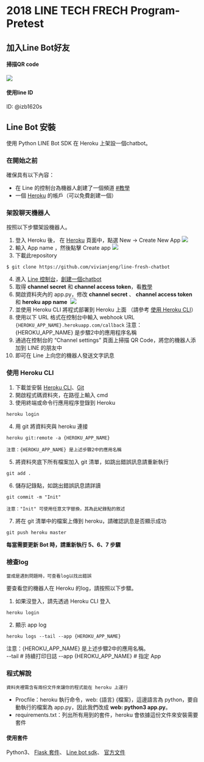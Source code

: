 # 2018 LINE TECH FRECH Program-Pretest 

## 加入Line Bot好友

#### 掃描QR code
![](https://i.imgur.com/6qIsCCX.png)

#### 使用line ID
ID: @izb1620s

## Line Bot 安裝

使用 Python LINE Bot SDK 在 Heroku 上架設一個chatbot。

### 在開始之前

確保具有以下內容：

- 在 Line 的控制台為機器人創建了一個頻道 [#教學](https://developers.line.me/en/docs/messaging-api/getting-started/)
- 一個 [Heroku](https://www.heroku.com) 的帳戶（可以免費創建一個）

### 架設聊天機器人

按照以下步驟架設機器人。


1. 登入 Heroku 後，
  在 [Heroku](https://dashboard.heroku.com/apps) 頁面中，點選 New -> Create New App
  ![](https://i.imgur.com/MVrkUsn.png)
2. 輸入 App name ，然後點擊 Create app
  ![](https://i.imgur.com/k5Cn8SZ.png)
3. 下載此repository
``` shell=
$ git clone https://github.com/vivianjeng/line-fresh-chatbot
```
4. 進入 [Line 控制台](https://developers.line.me/console/)，[創建一個chatbot](https://developers.line.me/en/docs/messaging-api/getting-started/)
5. 取得 **channel secret** 和 **channel access token**，看[教學](https://developers.line.me/en/docs/messaging-api/building-sample-bot-with-heroku/)
6. 開啟資料夾內的 app.py，修改 **channel secret** 、 **channel access token** 和 **heroku app name**
  ![](https://i.imgur.com/7eJJNqO.png)
7. 並使用 Heroku CLI 將程式部署到 Heroku 上面 （請參考 [使用 Heroku CLI](#使用-heroku-cli)）
8. 使用以下 URL 格式在控制台中輸入 webhook URL 
  `{HEROKU_APP_NAME}.herokuapp.com/callback`
  注意：{HEROKU_APP_NAME} 是步驟2中的應用程序名稱
9. 通過在控制台的 “Channel settings” 頁面上掃描 QR Code，將您的機器人添加到 LINE 的朋友中
10. 即可在 Line 上向您的機器人發送文字訊息

### 使用 Heroku CLI

1. 下載並安裝 [Heroku CLI](https://devcenter.heroku.com/articles/heroku-cli)、[Git](https://git-scm.com/)
2. 開啟程式碼資料夾，在路徑上輸入 cmd
3. 使用終端或命令行應用程序登錄到 Heroku
```shell＝
heroku login
```
4. 用 git 將資料夾與 heroku 連接
```shell＝
heroku git:remote -a {HEROKU_APP_NAME}
```
    注意：{HEROKU_APP_NAME} 是上述步驟2中的應用名稱
5. 將資料夾底下所有檔案加入 git 清單，如跳出錯誤訊息請重新執行
```shell
git add .
```
6. 儲存記錄點，如跳出錯誤訊息請詳讀
```shell
git commit -m "Init"
```
    注意："Init" 可使用任意文字替換，其為此紀錄點的敘述
7. 將在 git 清單中的檔案上傳到 heroku，請確認訊息是否顯示成功
```shell
git push heroku master
```
**每當需要更新 Bot 時，請重新執行 5、6、7 步驟**


### 檢查log
```
當成是遇到問題時，可查看log以找出錯誤
```
要查看您的機器人在 Heroku 的log，請按照以下步驟。

1. 如果沒登入，請先透過 Heroku CLI 登入
```shell
heroku login
```

2. 顯示 app log
```shell
heroku logs --tail --app {HEROKU_APP_NAME}
```
注意：{HEROKU_APP_NAME} 是上述步驟2中的應用名稱。
​    
    --tail    # 持續打印日誌
    --app {HEROKU_APP_NAME}    # 指定 App

### 程式解說
```
資料夾裡需含有兩份文件來讓你的程式能在 heroku 上運行
```
- Procfile：heroku 執行命令，web: {語言} {檔案}，這邊語言為 python，要自動執行的檔案為 app.py，因此我們改成 **web: python3 app.py**。
- requirements.txt：列出所有用到的套件，heroku 會依據這份文件來安裝需要套件

#### 使用套件

Python3、
[Flask 套件](http://docs.jinkan.org/docs/flask/)、
[Line bot sdk](https://github.com/line/line-bot-sdk-python)、
[官方文件](https://github.com/line/line-bot-sdk-python#api)

